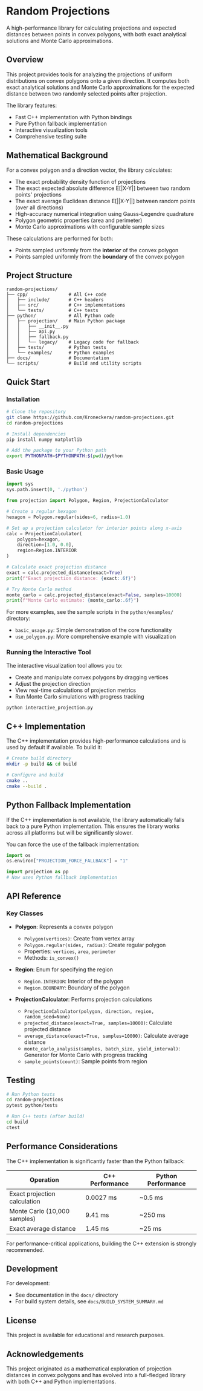 # Random Projections

A high-performance library for calculating projections and expected distances between points in convex polygons, with both exact analytical solutions and Monte Carlo approximations.

## Overview

This project provides tools for analyzing the projections of uniform distributions on convex polygons onto a given direction. It computes both exact analytical solutions and Monte Carlo approximations for the expected distance between two randomly selected points after projection.

The library features:
- Fast C++ implementation with Python bindings
- Pure Python fallback implementation
- Interactive visualization tools
- Comprehensive testing suite

## Mathematical Background

For a convex polygon and a direction vector, the library calculates:

- The exact probability density function of projections
- The exact expected absolute difference E[|X-Y|] between two random points' projections
- The exact average Euclidean distance E[||X-Y||] between random points (over all directions)
- High-accuracy numerical integration using Gauss-Legendre quadrature
- Polygon geometric properties (area and perimeter)
- Monte Carlo approximations with configurable sample sizes

These calculations are performed for both:
- Points sampled uniformly from the **interior** of the convex polygon
- Points sampled uniformly from the **boundary** of the convex polygon

## Project Structure

```
random-projections/
├── cpp/               # All C++ code 
│   ├── include/       # C++ headers
│   ├── src/           # C++ implementations
│   └── tests/         # C++ tests
├── python/            # All Python code
│   ├── projection/    # Main Python package 
│   │   ├── __init__.py
│   │   ├── api.py
│   │   ├── fallback.py
│   │   └── legacy/    # Legacy code for fallback
│   ├── tests/         # Python tests 
│   └── examples/      # Python examples
├── docs/              # Documentation
└── scripts/           # Build and utility scripts
```

## Quick Start

### Installation

```bash
# Clone the repository
git clone https://github.com/Kroneckera/random-projections.git
cd random-projections

# Install dependencies
pip install numpy matplotlib

# Add the package to your Python path
export PYTHONPATH=$PYTHONPATH:$(pwd)/python
```

### Basic Usage

```python
import sys
sys.path.insert(0, './python')

from projection import Polygon, Region, ProjectionCalculator

# Create a regular hexagon
hexagon = Polygon.regular(sides=6, radius=1.0)

# Set up a projection calculator for interior points along x-axis
calc = ProjectionCalculator(
    polygon=hexagon,
    direction=[1.0, 0.0],
    region=Region.INTERIOR
)

# Calculate exact projection distance
exact = calc.projected_distance(exact=True)
print(f"Exact projection distance: {exact:.6f}")

# Try Monte Carlo method
monte_carlo = calc.projected_distance(exact=False, samples=10000)
print(f"Monte Carlo estimate: {monte_carlo:.6f}")
```

For more examples, see the sample scripts in the `python/examples/` directory:
- `basic_usage.py`: Simple demonstration of the core functionality
- `use_polygon.py`: More comprehensive example with visualization

### Running the Interactive Tool

The interactive visualization tool allows you to:
- Create and manipulate convex polygons by dragging vertices
- Adjust the projection direction
- View real-time calculations of projection metrics
- Run Monte Carlo simulations with progress tracking

```bash
python interactive_projection.py
```

## C++ Implementation

The C++ implementation provides high-performance calculations and is used by default if available. To build it:

```bash
# Create build directory
mkdir -p build && cd build

# Configure and build
cmake ..
cmake --build .
```

## Python Fallback Implementation

If the C++ implementation is not available, the library automatically falls back to a pure Python implementation. This ensures the library works across all platforms but will be significantly slower.

You can force the use of the fallback implementation:

```python
import os
os.environ["PROJECTION_FORCE_FALLBACK"] = "1"

import projection as pp
# Now uses Python fallback implementation
```

## API Reference

### Key Classes

- **Polygon**: Represents a convex polygon
  - `Polygon(vertices)`: Create from vertex array
  - `Polygon.regular(sides, radius)`: Create regular polygon
  - Properties: `vertices`, `area`, `perimeter`
  - Methods: `is_convex()`

- **Region**: Enum for specifying the region
  - `Region.INTERIOR`: Interior of the polygon
  - `Region.BOUNDARY`: Boundary of the polygon

- **ProjectionCalculator**: Performs projection calculations
  - `ProjectionCalculator(polygon, direction, region, random_seed=None)`
  - `projected_distance(exact=True, samples=10000)`: Calculate projected distance
  - `average_distance(exact=True, samples=10000)`: Calculate average distance
  - `monte_carlo_analysis(samples, batch_size, yield_interval)`: Generator for Monte Carlo with progress tracking
  - `sample_points(count)`: Sample points from region

## Testing

```bash
# Run Python tests
cd random-projections
pytest python/tests

# Run C++ tests (after build)
cd build
ctest
```

## Performance Considerations

The C++ implementation is significantly faster than the Python fallback:

| Operation | C++ Performance | Python Performance |
|-----------|----------------|-------------------|
| Exact projection calculation | 0.0027 ms | ~0.5 ms |
| Monte Carlo (10,000 samples) | 9.41 ms | ~250 ms |
| Exact average distance | 1.45 ms | ~25 ms |

For performance-critical applications, building the C++ extension is strongly recommended.

## Development

For development:
- See documentation in the `docs/` directory
- For build system details, see `docs/BUILD_SYSTEM_SUMMARY.md`

## License

This project is available for educational and research purposes.

## Acknowledgements

This project originated as a mathematical exploration of projection distances in convex polygons and has evolved into a full-fledged library with both C++ and Python implementations.